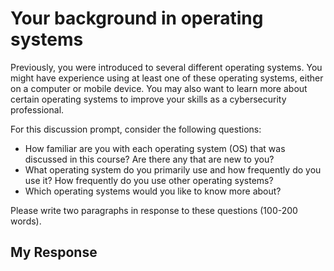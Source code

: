 # Your background in operating systems
Previously, you were introduced to several different operating systems. You might have experience using at least one of these operating systems, either on a computer or mobile device. You may also want to learn more about certain operating systems to improve your skills as a cybersecurity professional.

For this discussion prompt, consider the following questions:

- How familiar are you with each operating system (OS) that was discussed in this course? Are there any that are new to you?
- What operating system do you primarily use and how frequently do you use it? How frequently do you use other operating systems?
- Which operating systems would you like to know more about?

Please write two paragraphs in response to these questions (100-200 words). 
## My Response
